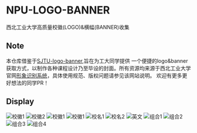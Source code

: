 # NPU-LOGO-BANNER
西北工业大学高质量校徽(LOGO)&amp;横幅(BANNER)收集
## Note
本仓库借鉴于[SJTU-logo-banner](https://github.com/weijianwen/SJTU-logo-banner),旨在为工大同学提供
一个便捷的logo&banner获取方式，以制作各种课程设计乃至毕设的封面。所有资源均来源于西北工业大学官网[形象识别系统](https://news.nwpu.edu.cn/xcb/index/xxsbxt.htm)，具体使用规范、版权问题请参见该网站说明。
欢迎有更多更好想法的同学PR！
## Display
![校徽1](PNG/校徽（蓝）.png)
![校徽2](PNG/校徽（黑）.png)
![校徽1](PNG/校徽（黄）.png)
![校徽1](PNG/校徽（浅紫）.png)
![校名1](PNG/校名横幅（蓝）.png)
![校名2](PNG/校名竖幅（蓝）.png)
![英文](CNG/英文标准.png)
![组合1](PNG/组合体（黑底白logo）.png)
![组合2](PNG/组合（上下）.png)
![组合3](PNG/组合（上中下）.png)
![组合4](PNG/组合（左右）.png)








